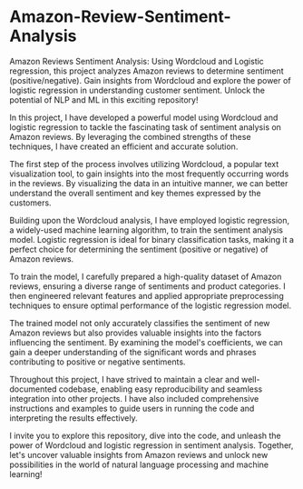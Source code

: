 # Amazon-Review-Sentiment-Analysis
Amazon Reviews Sentiment Analysis: Using Wordcloud and Logistic regression, this project analyzes Amazon reviews to determine sentiment (positive/negative). Gain insights from Wordcloud and explore the power of logistic regression in understanding customer sentiment. Unlock the potential of NLP and ML in this exciting repository!

In this project, I have developed a powerful model using Wordcloud and logistic regression to tackle the fascinating task of sentiment analysis on Amazon reviews. By leveraging the combined strengths of these techniques, I have created an efficient and accurate solution.

The first step of the process involves utilizing Wordcloud, a popular text visualization tool, to gain insights into the most frequently occurring words in the reviews. By visualizing the data in an intuitive manner, we can better understand the overall sentiment and key themes expressed by the customers.

Building upon the Wordcloud analysis, I have employed logistic regression, a widely-used machine learning algorithm, to train the sentiment analysis model. Logistic regression is ideal for binary classification tasks, making it a perfect choice for determining the sentiment (positive or negative) of Amazon reviews.

To train the model, I carefully prepared a high-quality dataset of Amazon reviews, ensuring a diverse range of sentiments and product categories. I then engineered relevant features and applied appropriate preprocessing techniques to ensure optimal performance of the logistic regression model.

The trained model not only accurately classifies the sentiment of new Amazon reviews but also provides valuable insights into the factors influencing the sentiment. By examining the model's coefficients, we can gain a deeper understanding of the significant words and phrases contributing to positive or negative sentiments.

Throughout this project, I have strived to maintain a clear and well-documented codebase, enabling easy reproducibility and seamless integration into other projects. I have also included comprehensive instructions and examples to guide users in running the code and interpreting the results effectively.

I invite you to explore this repository, dive into the code, and unleash the power of Wordcloud and logistic regression in sentiment analysis. Together, let's uncover valuable insights from Amazon reviews and unlock new possibilities in the world of natural language processing and machine learning!
